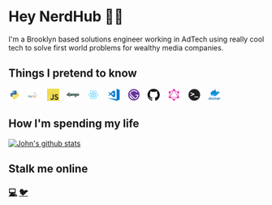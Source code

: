 # Hey NerdHub 🧑‍💻

I'm a Brooklyn based solutions engineer working in AdTech using really cool tech to solve first world problems for wealthy media companies.

## Things I pretend to know

<img title="Python" alt="Python" height="24" width="24" src="https://raw.githubusercontent.com/github/explore/80688e429a7d4ef2fca1e82350fe8e3517d3494d/topics/python/python.png"/>&nbsp;&nbsp;
<img title="MySQL" alt="MySQL" height="24" width="24" src="https://raw.githubusercontent.com/github/explore/80688e429a7d4ef2fca1e82350fe8e3517d3494d/topics/mysql/mysql.png"/>&nbsp;&nbsp;&nbsp;&nbsp;<img title="Jasvascript" alt="Jasvascript" height="24" width="24" src="https://raw.githubusercontent.com/github/explore/80688e429a7d4ef2fca1e82350fe8e3517d3494d/topics/javascript/javascript.png"/>&nbsp;&nbsp;&nbsp;&nbsp;<img title="Django" alt="Django" height="24" width="24" src="https://raw.githubusercontent.com/github/explore/80688e429a7d4ef2fca1e82350fe8e3517d3494d/topics/django/django.png"/>&nbsp;&nbsp;&nbsp;&nbsp;<img title="React" alt="React" height="24" width="24" src="https://raw.githubusercontent.com/github/explore/80688e429a7d4ef2fca1e82350fe8e3517d3494d/topics/react/react.png"/>&nbsp;&nbsp;&nbsp;&nbsp;<img title="Visual Studio Code (Insiders 🕶)" alt="Visual Studio Code" height="24" width="24" src="https://raw.githubusercontent.com/github/explore/80688e429a7d4ef2fca1e82350fe8e3517d3494d/topics/visual-studio-code/visual-studio-code.png"/>&nbsp;&nbsp;&nbsp;&nbsp;<img title="Gatsby" alt="Gatsby"  height="24" width="24" src="https://raw.githubusercontent.com/github/explore/e94815998e4e0713912fed477a1f346ec04c3da2/topics/gatsby/gatsby.png"/>&nbsp;&nbsp;&nbsp;&nbsp;<img title="Github" alt="Github" height="24" width="24" src="https://raw.githubusercontent.com/github/explore/78df643247d429f6cc873026c0622819ad797942/topics/github/github.png"/>&nbsp;&nbsp;&nbsp;&nbsp;<img title="GraphQL" alt="GraphQL" height="24" width="24" src="https://raw.githubusercontent.com/github/explore/78df643247d429f6cc873026c0622819ad797942/topics/graphql/graphql.png"/>&nbsp;&nbsp;&nbsp;&nbsp;<img title="Terminal" alt="Terminal" height="24" width="24" src="https://raw.githubusercontent.com/github/explore/78df643247d429f6cc873026c0622819ad797942/topics/terminal/terminal.png"/>&nbsp;&nbsp;&nbsp;&nbsp;<img title="Docker" alt="Docker" height="24" width="24" src="https://raw.githubusercontent.com/github/explore/80688e429a7d4ef2fca1e82350fe8e3517d3494d/topics/docker/docker.png"/>

## How I'm spending my life

<!--START_SECTION:activity-->

[![John's github stats](https://github-readme-stats.johnhodge.vercel.app/api?username=johnhodge&show_icons=true&count_private=true)](https://github.com/johnhodge?tab=repositories)

## Stalk me online

### [💻](https://johnhodge.com) [🐦](https://twitter.com/hodgecity)
